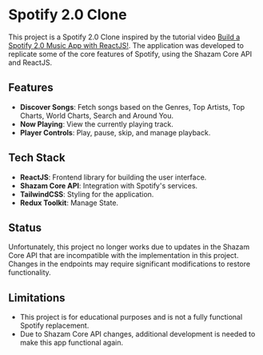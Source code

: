 # Spotify 2.0 Clone

This project is a Spotify 2.0 Clone inspired by the tutorial video [Build a Spotify 2.0 Music App with ReactJS!](https://www.youtube.com/watch?v=I1cpb0tYV74). The application was developed to replicate some of the core features of Spotify, using the Shazam Core API and ReactJS.

## Features
- **Discover Songs**: Fetch songs based on the Genres, Top Artists, Top Charts, World Charts, Search and Around You.
- **Now Playing**: View the currently playing track.
- **Player Controls**: Play, pause, skip, and manage playback.

## Tech Stack
- **ReactJS**: Frontend library for building the user interface.
- **Shazam Core API**: Integration with Spotify's services.
- **TailwindCSS**: Styling for the application.
- **Redux Toolkit**: Manage State.


## Status
Unfortunately, this project no longer works due to updates in the Shazam Core API that are incompatible with the implementation in this project. Changes in the  endpoints may require significant modifications to restore functionality.

## Limitations
- This project is for educational purposes and is not a fully functional Spotify replacement.
- Due to Shazam Core API changes, additional development is needed to make this app functional again.
